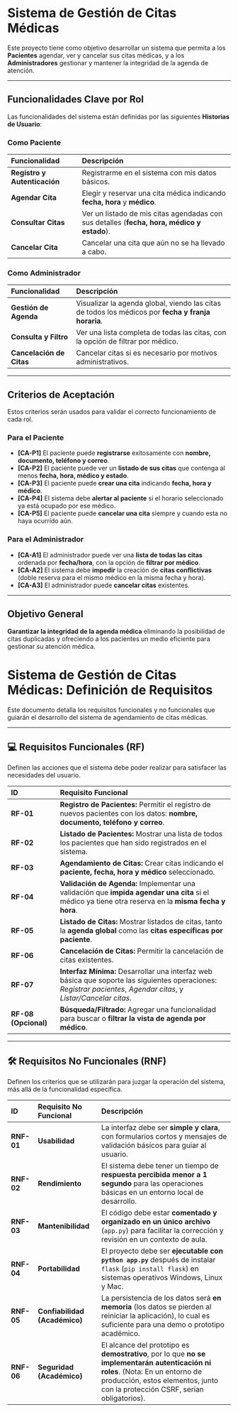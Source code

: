 # Sistema de Gestión de Citas Médicas

Este proyecto tiene como objetivo desarrollar un sistema que permita a los **Pacientes** agendar, ver y cancelar sus citas médicas, y a los **Administradores** gestionar y mantener la integridad de la agenda de atención.

---

## Funcionalidades Clave por Rol

Las funcionalidades del sistema están definidas por las siguientes **Historias de Usuario**:

### Como Paciente

| Funcionalidad | Descripción |
| :--- | :--- |
| **Registro y Autenticación** | Registrarme en el sistema con mis datos básicos. |
| **Agendar Cita** | Elegir y reservar una cita médica indicando **fecha, hora** y **médico**. |
| **Consultar Citas** | Ver un listado de mis citas agendadas con sus detalles (**fecha, hora, médico y estado**). |
| **Cancelar Cita** | Cancelar una cita que aún no se ha llevado a cabo. |

### Como Administrador

| Funcionalidad | Descripción |
| :--- | :--- |
| **Gestión de Agenda** | Visualizar la agenda global, viendo las citas de todos los médicos por **fecha y franja horaria**. |
| **Consulta y Filtro** | Ver una lista completa de todas las citas, con la opción de filtrar por médico. |
| **Cancelación de Citas** | Cancelar citas si es necesario por motivos administrativos. |

---

## Criterios de Aceptación

Estos criterios serán usados para validar el correcto funcionamiento de cada rol.

### Para el Paciente

* **[CA-P1]** El paciente puede **registrarse** exitosamente con **nombre, documento, teléfono y correo**.
* **[CA-P2]** El paciente puede ver un **listado de sus citas** que contenga al menos **fecha, hora, médico y estado**.
* **[CA-P3]** El paciente puede **crear una cita** indicando **fecha, hora y médico**.
* **[CA-P4]** El sistema debe **alertar al paciente** si el horario seleccionado ya está ocupado por ese médico.
* **[CA-P5]** El paciente puede **cancelar una cita** siempre y cuando esta no haya ocurrido aún.

### Para el Administrador

* **[CA-A1]** El administrador puede ver una **lista de todas las citas** ordenada por **fecha/hora**, con la opción de **filtrar por médico**.
* **[CA-A2]** El sistema debe **impedir** la creación de **citas conflictivas** (doble reserva para el mismo médico en la misma fecha y hora).
* **[CA-A3]** El administrador puede **cancelar citas** existentes.

---

## Objetivo General

**Garantizar la integridad de la agenda médica** eliminando la posibilidad de citas duplicadas y ofreciendo a los pacientes un medio eficiente para gestionar su atención médica.

# Sistema de Gestión de Citas Médicas: Definición de Requisitos

Este documento detalla los requisitos funcionales y no funcionales que guiarán el desarrollo del sistema de agendamiento de citas médicas.

---

## 💻 Requisitos Funcionales (RF)

Definen las acciones que el sistema debe poder realizar para satisfacer las necesidades del usuario.

| ID | Requisito Funcional |
| :--- | :--- |
| **RF-01** | **Registro de Pacientes:** Permitir el registro de nuevos pacientes con los datos: **nombre, documento, teléfono y correo**. |
| **RF-02** | **Listado de Pacientes:** Mostrar una lista de todos los pacientes que han sido registrados en el sistema. |
| **RF-03** | **Agendamiento de Citas:** Crear citas indicando el **paciente, fecha, hora y médico** seleccionado. |
| **RF-04** | **Validación de Agenda:** Implementar una validación que **impida agendar una cita** si el médico ya tiene otra reserva en la **misma fecha y hora**. |
| **RF-05** | **Listado de Citas:** Mostrar listados de citas, tanto la **agenda global** como las **citas específicas por paciente**. |
| **RF-06** | **Cancelación de Citas:** Permitir la cancelación de citas existentes. |
| **RF-07** | **Interfaz Mínima:** Desarrollar una interfaz web básica que soporte las siguientes operaciones: *Registrar pacientes*, *Agendar citas*, y *Listar/Cancelar citas*. |
| **RF-08 (Opcional)** | **Búsqueda/Filtrado:** Agregar una funcionalidad para buscar o **filtrar la vista de agenda por médico**. |

---

## 🛠️ Requisitos No Funcionales (RNF)

Definen los criterios que se utilizarán para juzgar la operación del sistema, más allá de la funcionalidad específica.

| ID | Requisito No Funcional | Descripción |
| :--- | :--- | :--- |
| **RNF-01** | **Usabilidad** | La interfaz debe ser **simple y clara**, con formularios cortos y mensajes de validación básicos para guiar al usuario. |
| **RNF-02** | **Rendimiento** | El sistema debe tener un tiempo de **respuesta percibida menor a 1 segundo** para las operaciones básicas en un entorno local de desarrollo. |
| **RNF-03** | **Mantenibilidad** | El código debe estar **comentado y organizado en un único archivo** (`app.py`) para facilitar la corrección y revisión en un contexto de aula. |
| **RNF-04** | **Portabilidad** | El proyecto debe ser **ejecutable con `python app.py`** después de instalar `flask` (`pip install flask`) en sistemas operativos Windows, Linux y Mac. |
| **RNF-05** | **Confiabilidad (Académico)** | La persistencia de los datos será **en memoria** (los datos se pierden al reiniciar la aplicación), lo cual es suficiente para una demo o prototipo académico. |
| **RNF-06** | **Seguridad (Académico)** | El alcance del prototipo es **demostrativo**, por lo que **no se implementarán autenticación ni roles**. (Nota: En un entorno de producción, estos elementos, junto con la protección CSRF, serían obligatorios). |
